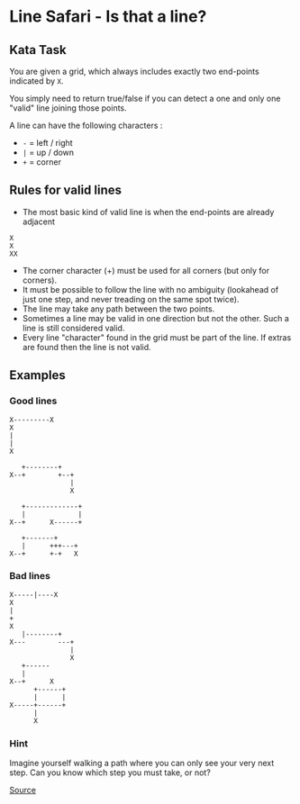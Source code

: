 # Line Safari - Is that a line?

## Kata Task

You are given a grid, which always includes exactly two end-points indicated by `X`.

You simply need to return true/false if you can detect a one and only one "valid" line joining those points.

A line can have the following characters :

*  `-` = left / right
*  `|` = up / down
*  `+` = corner

## Rules for valid lines

*  The most basic kind of valid line is when the end-points are already adjacent

```text
X
X
XX
```

*  The corner character (+) must be used for all corners (but only for corners).
*  It must be possible to follow the line with no ambiguity (lookahead of just one step, and never treading on the same spot twice).
*  The line may take any path between the two points.
*  Sometimes a line may be valid in one direction but not the other. Such a line is still considered valid.
*  Every line "character" found in the grid must be part of the line. If extras are found then the line is not valid.

## Examples

### Good lines

```text
X---------X
X
|
|
X

   +--------+
X--+        +--+
               |
               X
               
   +-------------+
   |             |
X--+      X------+    

   +-------+
   |      +++---+
X--+      +-+   X
```

### Bad lines

```text
X-----|----X
X
|
+
X
   |--------+
X---        ---+
               |
               X
   +------ 
   |              
X--+      X  
      +------+
      |      |
X-----+------+
      |
      X
```

### Hint

Imagine yourself walking a path where you can only see your very next step. Can you know which step you must take, or not?

[Source](https://www.codewars.com/kata/59c5d0b0a25c8c99ca000237/train/python)